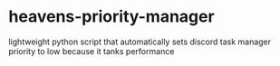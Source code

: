 # heavens-priority-manager
lightweight python script that automatically sets discord task manager priority to low because it tanks performance
